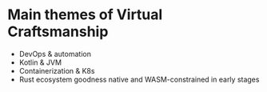 # Main themes of Virtual Craftsmanship

* DevOps & automation
* Kotlin & JVM
* Containerization & K8s
* Rust ecosystem goodness native and WASM-constrained in early stages
